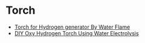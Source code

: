 # Torch
- [Torch for Hydrogen generator By Water Flame](https://youtu.be/RJSp-hMnhVw)
- [DIY Oxy Hydrogen Torch Using Water Electrolysis](https://youtu.be/7M4yqcO_pPo)
